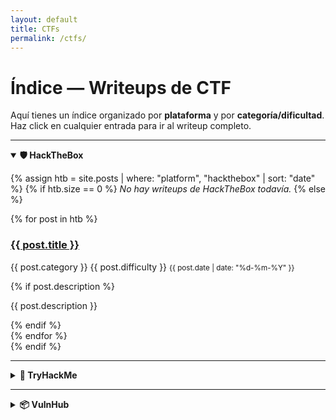 ```yaml
---
layout: default
title: CTFs
permalink: /ctfs/
---
```


# Índice — Writeups de CTF

Aquí tienes un índice organizado por **plataforma** y por **categoría/dificultad**. Haz click en cualquier entrada para ir al writeup completo.

---

<!-- Sección HackTheBox -->
<details open>
<summary><strong>🛡️ HackTheBox</strong></summary>

{% assign htb = site.posts | where: "platform", "hackthebox" | sort: "date" %}
{% if htb.size == 0 %}
_No hay writeups de HackTheBox todavía._
{% else %}
  <div class="ctf-grid">
    {% for post in htb %}
      <article class="ctf-card">
        <h3><a href="{{ post.url }}">{{ post.title }}</a></h3>
        <p class="meta">
          <span class="badge">{{ post.category }}</span>
          <span class="badge difficulty">{{ post.difficulty }}</span>
          <small class="date">{{ post.date | date: "%d-%m-%Y" }}</small>
        </p>
        {% if post.description %}
          <p class="excerpt">{{ post.description }}</p>
        {% endif %}
      </article>
    {% endfor %}
  </div>
{% endif %}

</details>

---

<!-- Sección TryHackMe -->
<details>
<summary><strong>🧪 TryHackMe</strong></summary>

{% assign thm = site.posts | where: "platform", "tryhackme" | sort: "date" %}
{% if thm.size == 0 %}
_No hay writeups de TryHackMe todavía._
{% else %}
  <div class="ctf-grid">
    {% for post in thm %}
      <article class="ctf-card">
        <h3><a href="{{ post.url }}">{{ post.title }}</a></h3>
        <p class="meta">
          <span class="badge">{{ post.category }}</span>
          <span class="badge difficulty">{{ post.difficulty }}</span>
          <small class="date">{{ post.date | date: "%d-%m-%Y" }}</small>
        </p>
        {% if post.description %}
          <p class="excerpt">{{ post.description }}</p>
        {% endif %}
      </article>
    {% endfor %}
  </div>
{% endif %}

</details>

---

<!-- Sección VulnHub -->
<details>
<summary><strong>📦 VulnHub</strong></summary>

{% assign vh = site.posts | where: "platform", "vulnhub" | sort: "date" %}
{% if vh.size == 0 %}
_No hay writeups de VulnHub todavía._
{% else %}
  <div class="ctf-grid">
    {% for post in vh %}
      <article class="ctf-card">
        <h3><a href="{{ post.url }}">{{ post.title }}</a></h3>
        <p class="meta">
          <span class="badge">{{ post.category }}</span>
          <span class="badge difficulty">{{ post.difficulty }}</span>
          <small class="date">{{ post.date | date: "%d-%m-%Y" }}</small>
        </p>
        {% if post.description %}
          <p class="excerpt">{{ post.description }}</p>
        {% endif %}
      </article>
    {% endfor %}
  </div>
{% endif %}

</details>

